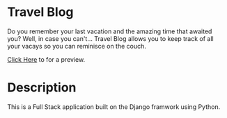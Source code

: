# Travel Blog

Do you remember your last vacation and the amazing time that awaited you? Well, in case you can't...
Travel Blog allows you to keep track of all your vacays so you can reminisce on the couch.

[Click Here](https://travel-blog-us.herokuapp.com/) to for a preview.

# Description

This is a Full Stack application built on the Django framwork using Python.
